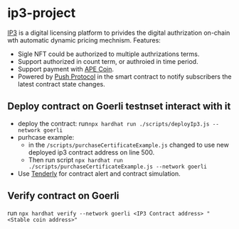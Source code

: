 # ip3-project

[IP3](https://ip3-project.vercel.app/) is a digital licensing platform to privides the digital authrization on-chain wth automatic dynamic pricing mechnism.
Features:
- Sigle NFT could be authorized to multiple authrizations terms.
- Support authorized in count term, or authroied in time period.
- Support payment with [APE Coin](https://apecoin.com/). 
- Powered by [Push Protocol](https://push.org/) in the smart contract to notify subscribers the latest contract state changes. 

## Deploy contract on Goerli testnset interact with it
- deploy the contract: run`npx hardhat run ./scripts/deployIp3.js --network goerli` 
- purhcase example: 
    - in the `/scripts/purchaseCertificateExample.js` changed to use new deployed ip3 contract address on line 500.
    - Then run script `npx hardhat run ./scripts/purchaseCertificateExample.js --network goerli`
- Use [Tenderly](https://tenderly.co/) for contract alert and contract simulation.

## Verify contract on Goerli
run `npx hardhat verify --network goerli <IP3 Contract address> "<Stable coin address>"`
